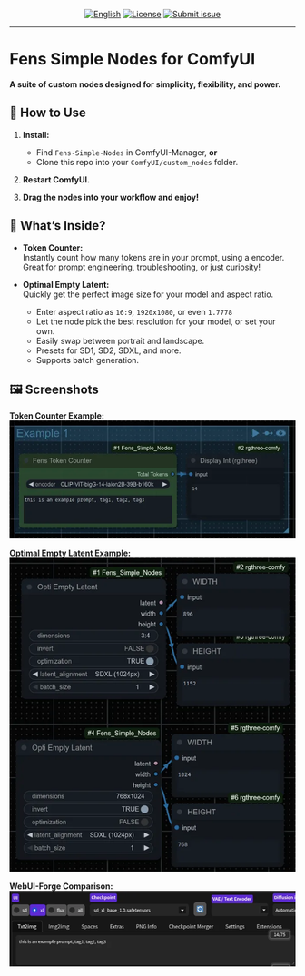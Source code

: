 <div align="center">

[![English](https://img.shields.io/badge/Languages-English-blue)](README.md)
[![License](https://img.shields.io/badge/License-GPL3.0-lightgreen)](https://www.gnu.org/licenses/gpl-3.0.en.html)
[![Submit issue](https://img.shields.io/badge/Submit-issue-pink)](https://github.com/Taithrah/ComfyUI_Fens_Simple_Nodes/issues)

</div>

---

# Fens Simple Nodes for ComfyUI

**A suite of custom nodes designed for simplicity, flexibility, and power.**

## 🚀 How to Use

1. **Install:**  
   - Find `Fens-Simple-Nodes` in ComfyUI-Manager, **or**  
   - Clone this repo into your `ComfyUI/custom_nodes` folder.

2. **Restart ComfyUI.**

3. **Drag the nodes into your workflow and enjoy!**

## 🌟 What’s Inside?

- **Token Counter:**  
  Instantly count how many tokens are in your prompt, using a encoder.  
  Great for prompt engineering, troubleshooting, or just curiosity!

- **Optimal Empty Latent:**  
  Quickly get the perfect image size for your model and aspect ratio.  
  - Enter aspect ratio as `16:9`, `1920x1080`, or even `1.7778`
  - Let the node pick the best resolution for your model, or set your own.
  - Easily swap between portrait and landscape.
  - Presets for SD1, SD2, SDXL, and more.
  - Supports batch generation.

## 🖼️ Screenshots

**Token Counter Example:**  
![TokenCount](https://raw.githubusercontent.com/Taithrah/ComfyUI_Fens_Simple_Nodes/refs/heads/main/examples/TokenCount.webp)

**Optimal Empty Latent Example:**  
![OptimalEmptyLatent](https://raw.githubusercontent.com/Taithrah/ComfyUI_Fens_Simple_Nodes/refs/heads/main/examples/OptimalEmptyLatent.webp)

**WebUI-Forge Comparison:**  
![ForgeCount](https://raw.githubusercontent.com/Taithrah/ComfyUI_Fens_Simple_Nodes/refs/heads/main/examples/ForgeCount.webp)
